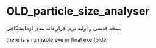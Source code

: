 # OLD_particle_size_analyser
نسخه قدیمی و اولیه نرم افزار دانه بندی ازمایشگاهی


there is a runnable exe in final exe folder
